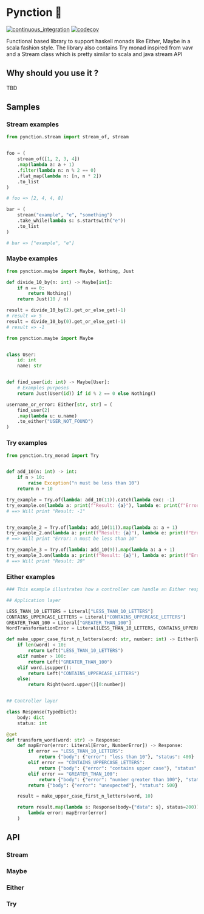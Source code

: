 # Pynction 🐍
[![continuous_integration](https://github.com/niconunez96/pynction/actions/workflows/ci.yaml/badge.svg)](https://github.com/niconunez96/pynction/actions/workflows/ci.yaml)
[![codecov](https://codecov.io/gh/niconunez96/pynction/branch/main/graph/badge.svg?token=YI2ZOWV29E)](https://codecov.io/gh/niconunez96/pynction)

Functional based library to support haskell monads like Either, Maybe in
a scala fashion style. The library also contains Try monad inspired from vavr
and a Stream class which is pretty similar to scala and java stream API

## Why should you use it ?
TBD

## Samples

### Stream examples
```python
from pynction.stream import stream_of, stream


foo = (
    stream_of([1, 2, 3, 4])
    .map(lambda a: a + 1)
    .filter(lambda n: n % 2 == 0)
    .flat_map(lambda n: [n, n * 2])
    .to_list
)

# foo => [2, 4, 4, 8]

bar = (
    stream("example", "e", "something")
    .take_while(lambda s: s.startswith("e"))
    .to_list
)

# bar => ["example", "e"]
```
### Maybe examples
```python
from pynction.maybe import Maybe, Nothing, Just

def divide_10_by(n: int) -> Maybe[int]:
    if n == 0:
        return Nothing()
    return Just(10 / n)

result = divide_10_by(2).get_or_else_get(-1)
# result => 5
result = divide_10_by(0).get_or_else_get(-1)
# result => -1
```
```python
from pynction.maybe import Maybe


class User:
    id: int
    name: str


def find_user(id: int) -> Maybe[User]:
    # Examples purposes
    return Just(User(id)) if id % 2 == 0 else Nothing()

username_or_error: Either[str, str] = (
    find_user(2)
    .map(lambda u: u.name)
    .to_either("USER_NOT_FOUND")
)
```
### Try examples
```python
from pynction.try_monad import Try


def add_10(n: int) -> int:
    if n > 10:
        raise Exception("n must be less than 10")
    return n + 10

try_example = Try.of(lambda: add_10(11)).catch(lambda exc: -1)
try_example.on(lambda a: print(f"Result: {a}"), lambda e: print(f"Error: {e}"))
# ==> Will print "Result: -1"


try_example_2 = Try.of(lambda: add_10(11)).map(lambda a: a + 1)
try_example_2.on(lambda a: print(f"Result: {a}"), lambda e: print(f"Error: {e}"))
# ==> Will print "Error: n must be less than 10"

try_example_3 = Try.of(lambda: add_10(9)).map(lambda a: a + 1)
try_example_3.on(lambda a: print(f"Result: {a}"), lambda e: print(f"Error: {e}"))
# ==> Will print "Result: 20"


```
### Either examples
```python
### This example illustrates how a controller can handle an Either response from the "application" layer ###

## Application layer

LESS_THAN_10_LETTERS = Literal["LESS_THAN_10_LETTERS"]
CONTAINS_UPPERCASE_LETTERS = Literal["CONTAINS_UPPERCASE_LETTERS"]
GREATER_THAN_100 = Literal["GREATER_THAN_100"]
WordTransformationError = Literal[LESS_THAN_10_LETTERS, CONTAINS_UPPERCASE_LETTERS, GREATER_THAN_100]

def make_upper_case_first_n_letters(word: str, number: int) -> Either[WordTransformationError, str]:
    if len(word) < 10:
        return Left("LESS_THAN_10_LETTERS")
    elif number > 100:
        return Left("GREATER_THAN_100")
    elif word.isupper():
        return Left("CONTAINS_UPPERCASE_LETTERS")
    else:
        return Right(word.upper()[0:number])


## Controller layer

class Response(TypedDict):
    body: dict
    status: int

@get
def transform_word(word: str) -> Response:
    def mapError(error: Literal[Error, NumberError]) -> Response:
        if error == "LESS_THAN_10_LETTERS":
            return {"body": {"error": "less than 10"}, "status": 400}
        elif error == "CONTAINS_UPPERCASE_LETTERS":
            return {"body": {"error": "contains upper case"}, "status": 400}
        elif error == "GREATER_THAN_100":
            return {"body": {"error": "number greater than 100"}, "status": 400}
        return {"body": {"error": "unexpected"}, "status": 500}

    result = make_upper_case_first_n_letters(word, 10)

    return result.map(lambda s: Response(body={"data": s}, status=200)).get_or_else_get(
        lambda error: mapError(error)
    )
```

## API

### Stream
### Maybe
### Either
### Try
